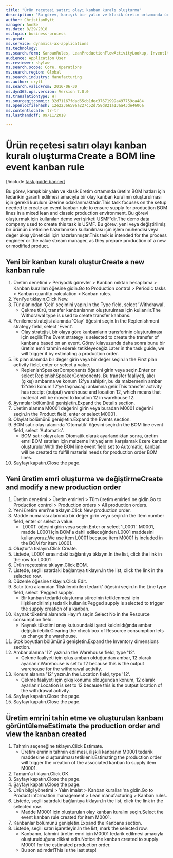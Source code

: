 ```yaml
--- 
title: "Ürün reçetesi satırı olayı kanban kuralı oluşturma"
description: "Bu görev, karışık bir yalın ve klasik üretim ortamında üretim BOM hatları için tedarikin garanti edilmesi amacıyla bir olay kanban kuralının oluşturulması için gerekli kurulum üzerine odaklanmaktadır."
author: ChristianRytt
manager: AnnBe
ms.date: 8/29/2018
ms.topic: business-process
ms.prod: 
ms.service: dynamics-ax-applications
ms.technology: 
ms.search.form: KanbanRules, LeanProductionFlowActivityLookup, InventItemIdLookupSimple, ProdTableListPage, ProdTableCreate, InventItemIdLookupPurchase, ProdTable, ProdBOM, ProdParmCostEstimation
audience: Application User
ms.reviewer: shylaw
ms.search.scope: Core, Operations
ms.search.region: Global
ms.search.industry: Manufacturing
ms.author: crytt
ms.search.validFrom: 2016-06-30
ms.dyn365.ops.version: Version 7.0.0
ms.translationtype: HT
ms.sourcegitcommit: 32d71167fdad65cb1dec37671999a497759ca484
ms.openlocfilehash: 12e2236659aa227c52d758d821a13aa43de4606a
ms.contentlocale: tr-tr
ms.lasthandoff: 09/11/2018

---
```

# <a name="create-a-bom-line-event-kanban-rule"></a><span data-ttu-id="4fb03-103">Ürün reçetesi satırı olayı kanban kuralı oluşturma</span><span class="sxs-lookup"><span data-stu-id="4fb03-103">Create a BOM line event kanban rule</span></span>

[!include [task guide banner](../../includes/task-guide-banner.md)]

<span data-ttu-id="4fb03-104">Bu görev, karışık bir yalın ve klasik üretim ortamında üretim BOM hatları için tedarikin garanti edilmesi amacıyla bir olay kanban kuralının oluşturulması için gerekli kurulum üzerine odaklanmaktadır.</span><span class="sxs-lookup"><span data-stu-id="4fb03-104">This task focuses on the setup needed to create an event kanban rule to ensure supply for production BOM lines in a mixed lean and classic production environment.</span></span> <span data-ttu-id="4fb03-105">Bu görevi oluşturmak için kullanılan demo veri şirketi USMF'dir.</span><span class="sxs-lookup"><span data-stu-id="4fb03-105">The demo data company used to create this task is USMF.</span></span> <span data-ttu-id="4fb03-106">Bu görev, yeni veya değiştirilmiş bir ürünün üretimine hazırlanırken kullanılması için işlem mühendisi veya değer akışı yöneticisi için hazırlanmıştır.</span><span class="sxs-lookup"><span data-stu-id="4fb03-106">This task is intended for the process engineer or the value stream manager, as they prepare production of a new or modified product.</span></span>


## <a name="create-a-new-kanban-rule"></a><span data-ttu-id="4fb03-107">Yeni bir kanban kuralı oluştur</span><span class="sxs-lookup"><span data-stu-id="4fb03-107">Create a new kanban rule</span></span>
1. <span data-ttu-id="4fb03-108">Üretim denetimi > Periyodik görevler > Kanban miktarı hesaplama > Kanban kuralları öğesine gidin.</span><span class="sxs-lookup"><span data-stu-id="4fb03-108">Go to Production control > Periodic tasks > Kanban quantity calculation > Kanban rules.</span></span>
2. <span data-ttu-id="4fb03-109">Yeni'ye tıklayın.</span><span class="sxs-lookup"><span data-stu-id="4fb03-109">Click New.</span></span>
3. <span data-ttu-id="4fb03-110">Tür alanından 'Çek' seçimini yapın.</span><span class="sxs-lookup"><span data-stu-id="4fb03-110">In the Type field, select 'Withdrawal'.</span></span>
    * <span data-ttu-id="4fb03-111">Çekme türü, transfer kanbanlarının oluşturulması için kullanılır.</span><span class="sxs-lookup"><span data-stu-id="4fb03-111">The Withdrawal type is used to create transfer kanbans.</span></span>  
4. <span data-ttu-id="4fb03-112">Yenileme stratejisi alanında 'Olay' öğesini seçin.</span><span class="sxs-lookup"><span data-stu-id="4fb03-112">In the Replenishment strategy field, select 'Event'.</span></span>
    * <span data-ttu-id="4fb03-113">Olay stratejisi, bir olaya göre kanbanların transferinin oluşturulması için seçilir.</span><span class="sxs-lookup"><span data-stu-id="4fb03-113">The Event strategy is selected to create the transfer of kanbans based on an event.</span></span> <span data-ttu-id="4fb03-114">Görev kılavuzunda daha sonra bunu bir üretim emri tahmin ederek tetikleyeceğiz.</span><span class="sxs-lookup"><span data-stu-id="4fb03-114">Later in the task guide, we will trigger it by estimating a production order.</span></span>  
5. <span data-ttu-id="4fb03-115">İlk plan alanında bir değer girin veya bir değer seçin.</span><span class="sxs-lookup"><span data-stu-id="4fb03-115">In the First plan activity field, enter or select a value.</span></span>
    * <span data-ttu-id="4fb03-116">ReplenishSpeakerComponents öğesini girin veya seçin.</span><span class="sxs-lookup"><span data-stu-id="4fb03-116">Enter or select ReplenishSpeakerComponents.</span></span> <span data-ttu-id="4fb03-117">Bu transfer faaliyeti, alıcı (çıkış) ambarına ve konum 12'ye sahiptir, bu da malzemenin ambar 12'deki konum 12'ye taşınacağı anlamına gelir.</span><span class="sxs-lookup"><span data-stu-id="4fb03-117">This transfer activity has receipt (output) warehouse and location 12, which means that material will be moved to location 12 in warehouse 12.</span></span>  
6. <span data-ttu-id="4fb03-118">Ayrıntılar bölümünü genişletin.</span><span class="sxs-lookup"><span data-stu-id="4fb03-118">Expand the Details section.</span></span>
7. <span data-ttu-id="4fb03-119">Üretim alanına M0001 değerini girin veya buradan M0001 değerini seçin.</span><span class="sxs-lookup"><span data-stu-id="4fb03-119">In the Product field, enter or select M0001.</span></span>
8. <span data-ttu-id="4fb03-120">Olaylat bölümünü genişletin.</span><span class="sxs-lookup"><span data-stu-id="4fb03-120">Expand the Events section.</span></span>
9. <span data-ttu-id="4fb03-121">BOM satır olayı alanında 'Otomatik' öğesini seçin.</span><span class="sxs-lookup"><span data-stu-id="4fb03-121">In the BOM line event field, select 'Automatic'.</span></span>
    * <span data-ttu-id="4fb03-122">BOM satır olayı alanı Otomatik olarak ayarlandıktan sonra, üretim emri BOM satırları için malzeme ihtiyaçlarını karşılamak üzere kanban oluşturulur.</span><span class="sxs-lookup"><span data-stu-id="4fb03-122">With the BOM line event field set to Automatic, kanban will be created to fulfill material needs for production order BOM lines.</span></span>  
10. <span data-ttu-id="4fb03-123">Sayfayı kapatın.</span><span class="sxs-lookup"><span data-stu-id="4fb03-123">Close the page.</span></span>

## <a name="create-and-modify-a-new-production-order"></a><span data-ttu-id="4fb03-124">Yeni üretim emri oluşturma ve değiştirme</span><span class="sxs-lookup"><span data-stu-id="4fb03-124">Create and modify a new production order</span></span>
1. <span data-ttu-id="4fb03-125">Üretim denetimi > Üretim emirleri > Tüm üretim emirleri'ne gidin.</span><span class="sxs-lookup"><span data-stu-id="4fb03-125">Go to Production control > Production orders > All production orders.</span></span>
2. <span data-ttu-id="4fb03-126">Yeni üretim emri'ne tıklayın.</span><span class="sxs-lookup"><span data-stu-id="4fb03-126">Click New production order.</span></span>
3. <span data-ttu-id="4fb03-127">Madde numarası alanında bir değer girin veya seçin.</span><span class="sxs-lookup"><span data-stu-id="4fb03-127">In the Item number field, enter or select a value.</span></span>
    * <span data-ttu-id="4fb03-128">'L0001' öğesini girin veya seçin.</span><span class="sxs-lookup"><span data-stu-id="4fb03-128">Enter or select 'L0001'.</span></span> <span data-ttu-id="4fb03-129">M0001, madde L0001 için BOM'a dahil edileceğinden L0001 maddesini kullanıyoruz.</span><span class="sxs-lookup"><span data-stu-id="4fb03-129">We use item L0001 because item M0001 is included in the BOM for item L0001.</span></span>  
4. <span data-ttu-id="4fb03-130">Oluştur'a tıklayın.</span><span class="sxs-lookup"><span data-stu-id="4fb03-130">Click Create.</span></span>
5. <span data-ttu-id="4fb03-131">Listede, L0001 sırasındaki bağlantıya tıklayın.</span><span class="sxs-lookup"><span data-stu-id="4fb03-131">In the list, click the link in the row for L0001</span></span>
6. <span data-ttu-id="4fb03-132">Ürün reçetesine tıklayın.</span><span class="sxs-lookup"><span data-stu-id="4fb03-132">Click BOM.</span></span>
7. <span data-ttu-id="4fb03-133">Listede, seçili satırdaki bağlantıya tıklayın.</span><span class="sxs-lookup"><span data-stu-id="4fb03-133">In the list, click the link in the selected row.</span></span>
8. <span data-ttu-id="4fb03-134">Düzenle öğesine tıklayın.</span><span class="sxs-lookup"><span data-stu-id="4fb03-134">Click Edit.</span></span>
9. <span data-ttu-id="4fb03-135">Satır türü alanından 'İlişkilendirilen tedarik' öğesini seçin.</span><span class="sxs-lookup"><span data-stu-id="4fb03-135">In the Line type field, select 'Pegged supply'.</span></span>
    * <span data-ttu-id="4fb03-136">Bir kanban tedariki oluşturma sürecinin tetiklenmesi için ilişkilendirilmiş tedarik kullanılır.</span><span class="sxs-lookup"><span data-stu-id="4fb03-136">Pegged supply is selected to trigger the supply creation of a kanban.</span></span>  
10. <span data-ttu-id="4fb03-137">Kaynak tüketimi alanında Hayır'ı seçin.</span><span class="sxs-lookup"><span data-stu-id="4fb03-137">Select No in the Resource consumption field.</span></span>
    * <span data-ttu-id="4fb03-138">Kaynak tüketimi onay kutusundaki işaret kaldırıldığında ambar değiştirilebilir.</span><span class="sxs-lookup"><span data-stu-id="4fb03-138">Clearing the check box of Resource consumption lets us change the warehouse.</span></span>  
11. <span data-ttu-id="4fb03-139">Stok boyutları bölümünü genişletin.</span><span class="sxs-lookup"><span data-stu-id="4fb03-139">Expand the Inventory dimensions section.</span></span>
12. <span data-ttu-id="4fb03-140">Ambar alanına '12' yazın.</span><span class="sxs-lookup"><span data-stu-id="4fb03-140">In the Warehouse field, type '12'.</span></span>
    * <span data-ttu-id="4fb03-141">Çekme faaliyeti için çıkış ambarı olduğundan ambar, 12 olarak ayarlanır.</span><span class="sxs-lookup"><span data-stu-id="4fb03-141">Warehouse is set to 12 because this is the output warehouse for the withdrawal activity.</span></span>  
13. <span data-ttu-id="4fb03-142">Konum alanına '12' yazın.</span><span class="sxs-lookup"><span data-stu-id="4fb03-142">In the Location field, type '12'.</span></span>
    * <span data-ttu-id="4fb03-143">Çekme faaliyeti için çıkış konumu olduğundan konum, 12 olarak ayarlanır.</span><span class="sxs-lookup"><span data-stu-id="4fb03-143">Location is set to 12 because this is the output location of the withdrawal activity.</span></span>  
14. <span data-ttu-id="4fb03-144">Sayfayı kapatın.</span><span class="sxs-lookup"><span data-stu-id="4fb03-144">Close the page.</span></span>
15. <span data-ttu-id="4fb03-145">Sayfayı kapatın.</span><span class="sxs-lookup"><span data-stu-id="4fb03-145">Close the page.</span></span>

## <a name="estimate-the-production-order-and-view-the-kanban-created"></a><span data-ttu-id="4fb03-146">Üretim emrini tahin etme ve oluşturulan kanbanı görüntüleme</span><span class="sxs-lookup"><span data-stu-id="4fb03-146">Estimate the production order and view the kanban created</span></span>
1. <span data-ttu-id="4fb03-147">Tahmin seçeneğine tıklayın.</span><span class="sxs-lookup"><span data-stu-id="4fb03-147">Click Estimate.</span></span>
    * <span data-ttu-id="4fb03-148">Üretim emrinin tahmin edilmesi, ilişkili kanbanın M0001 tedarik maddesine oluşturulması tetiklenir.</span><span class="sxs-lookup"><span data-stu-id="4fb03-148">Estimating the production order will trigger the creation of the associated kanban to supply item M0001.</span></span>  
2. <span data-ttu-id="4fb03-149">Tamam'a tıklayın.</span><span class="sxs-lookup"><span data-stu-id="4fb03-149">Click OK.</span></span>
3. <span data-ttu-id="4fb03-150">Sayfayı kapatın.</span><span class="sxs-lookup"><span data-stu-id="4fb03-150">Close the page.</span></span>
4. <span data-ttu-id="4fb03-151">Sayfayı kapatın.</span><span class="sxs-lookup"><span data-stu-id="4fb03-151">Close the page.</span></span>
5. <span data-ttu-id="4fb03-152">Ürün bilgi yönetimi > Yalın imalat > Kanban kuralları'na gidin.</span><span class="sxs-lookup"><span data-stu-id="4fb03-152">Go to Product information management > Lean manufacturing > Kanban rules.</span></span>
6. <span data-ttu-id="4fb03-153">Listede, seçili satırdaki bağlantıya tıklayın.</span><span class="sxs-lookup"><span data-stu-id="4fb03-153">In the list, click the link in the selected row.</span></span>
    * <span data-ttu-id="4fb03-154">Madde M0001 için oluşturulan olay kanban kuralını seçin.</span><span class="sxs-lookup"><span data-stu-id="4fb03-154">Select the event kanban rule created for item M0001.</span></span>  
7. <span data-ttu-id="4fb03-155">Kanbanlar bölümünü genişletin.</span><span class="sxs-lookup"><span data-stu-id="4fb03-155">Expand the Kanbans section.</span></span>
8. <span data-ttu-id="4fb03-156">Listede, seçili satırı işaretleyin.</span><span class="sxs-lookup"><span data-stu-id="4fb03-156">In the list, mark the selected row.</span></span>
    * <span data-ttu-id="4fb03-157">Kanbanın, tahmini üretim emri için M0001 tedarik edilmesi amacıyla oluşturulduğuna dikkat edin.</span><span class="sxs-lookup"><span data-stu-id="4fb03-157">Notice the kanban created to supply M0001 for the estimated production order.</span></span>  
    * <span data-ttu-id="4fb03-158">Bu son adımdır!</span><span class="sxs-lookup"><span data-stu-id="4fb03-158">This is the last step!</span></span>  


